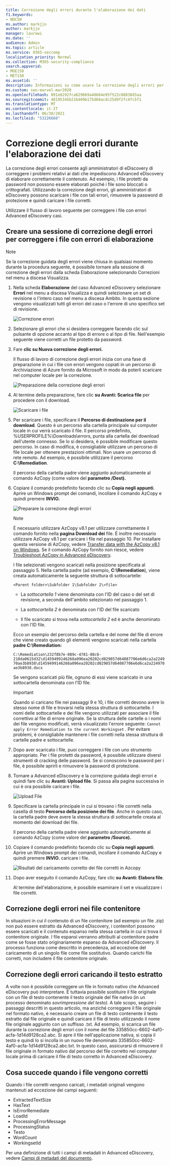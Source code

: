 ```yaml
---
title: Correzione degli errori durante l'elaborazione dei dati
f1.keywords:
- NOCSH
ms.author: markjjo
author: markjjo
manager: laurawi
ms.date: ''
audience: Admin
ms.topic: article
ms.service: O365-seccomp
localization_priority: Normal
ms.collection: M365-security-compliance
search.appverid:
- MOE150
- MET150
ms.assetid: ''
description: Informazioni su come usare la correzione degli errori per correggere i problemi relativi ai dati Advanced eDiscovery che potrebbero impedire un'elaborazione corretta del contenuto.
ms.custom: seo-marvel-mar2020
ms.openlocfilehash: 891e8292fca629669a48684e95f522c08838d3aa
ms.sourcegitcommit: 48195345b21b409b175d68acdc25d9f2fc4fc5f1
ms.translationtype: MT
ms.contentlocale: it-IT
ms.lasthandoff: 06/30/2021
ms.locfileid: "53226660"
---
```

# <a name="error-remediation-when-processing-data"></a>Correzione degli errori durante l'elaborazione dei dati

La correzione degli errori consente agli amministratori di eDiscovery di correggere i problemi relativi ai dati che impediscono Advanced eDiscovery di elaborare correttamente il contenuto. Ad esempio, i file protetti da password non possono essere elaborati poiché i file sono bloccati o crittografati. Utilizzando la correzione degli errori, gli amministratori di eDiscovery possono scaricare i file con tali errori, rimuovere la password di protezione e quindi caricare i file corretti.

Utilizzare il flusso di lavoro seguente per correggere i file con errori Advanced eDiscovery casi.

## <a name="create-an-error-remediation-session-to-remediate-files-with-processing-errors"></a>Creare una sessione di correzione degli errori per correggere i file con errori di elaborazione

> [!NOTE]
> Se la correzione guidata degli errori viene chiusa in qualsiasi momento durante la procedura seguente, è possibile  tornare alla sessione  di correzione degli errori dalla scheda Elaborazione selezionando Correzioni nel menu a discesa Visualizza. 

1. Nella scheda **Elaborazione** del caso Advanced eDiscovery selezionare **Errori**  nel menu a discesa Visualizza e quindi selezionare un  set di revisione o l'intero caso nel menu a discesa Ambito. In questa sezione vengono visualizzati tutti gli errori del caso o l'errore di uno specifico set di revisione.

   ![Correzione errori](../media/8c2faf1a-834b-44fc-b418-6a18aed8b81a.png)

2. Selezionare gli errori che si desidera correggere facendo clic sul pulsante di opzione accanto al tipo di errore o al tipo di file.  Nell'esempio seguente viene corretti un file protetto da password.

3. Fare **clic su Nuova correzione degli errori.**

    Il flusso di lavoro di correzione degli errori inizia con una fase di preparazione in cui i file con errori vengono copiati in un percorso di Archiviazione di Azure fornito da Microsoft in modo da poterli scaricare nel computer locale per la correzione.

    ![Preparazione della correzione degli errori](../media/390572ec-7012-47c4-a6b6-4cbb5649e8a8.png)

4. Al termine della preparazione, fare clic **su Avanti: Scarica file** per procedere con il download.

    ![Scaricare i file](../media/6ac04b09-8e13-414a-9e24-7c75ba586363.png)

5. Per scaricare i file, specificare il **Percorso di destinazione per il download**. Questo è un percorso alla cartella principale sul computer locale in cui verrà scaricato il file.  Il percorso predefinito, %USERPROFILE%\Downloads\errors, punta alla cartella dei download dell'utente connesso. Se lo si desidera, è possibile modificare questo percorso. In caso di modifica, è consigliabile utilizzare un percorso di file locale per ottenere prestazioni ottimali. Non usare un percorso di rete remoto. Ad esempio, è possibile utilizzare il percorso **C:\Remediation**.

   Il percorso della cartella padre viene aggiunto automaticamente al comando AzCopy (come valore del **parametro /Dest).**

6. Copiare il comando predefinito facendo clic su **Copia negli appunti**. Aprire un Windows prompt dei comandi, incollare il comando AzCopy e quindi premere **INVIO.**

    ![Preparare la correzione degli errori](../media/f364ab4d-31c5-4375-b69f-650f694a2f69.png)

    > [!NOTE]
    > È necessario utilizzare AzCopy v8.1 per utilizzare correttamente il comando fornito nella **pagina Download dei** file. È inoltre necessario utilizzare AzCopy v8.1 per caricare i file nel passaggio 10. Per installare questa versione di AzCopy, vedere [Transfer data with the AzCopy v8.1 on Windows](/previous-versions/azure/storage/storage-use-azcopy). Se il comando AzCopy fornito non riesce, vedere [Troubleshoot AzCopy in Advanced eDiscovery](troubleshooting-azcopy.md).

    I file selezionati vengono scaricati nella posizione specificata al passaggio 5. Nella cartella padre (ad esempio, **C:\Remediation**), viene creata automaticamente la seguente struttura di sottocartelle:

    `<Parent folder>\Subfolder 1\Subfolder 2\<file>`

    - La *sottocartella 1* viene denominata con l'ID del caso o del set di revisione, a seconda dell'ambito selezionato nel passaggio 1.

    - La *sottocartella 2* è denominata con l'ID del file scaricato

    - Il file scaricato si trova nella *sottocartella 2* ed è anche denominato con l'ID file.

    Ecco un esempio del percorso della cartella e del nome del file di errore che viene creato quando gli elementi vengono scaricati nella cartella **padre C:\Remediation:**

    `C:\Remediation\232f8b7e-089c-4781-88c6-210da0615d32\d1459499146268a096ea20202cd029857d64087706e6d6ca2a224970ae3b8938\d1459499146268a096ea20202cd029857d64087706e6d6ca2a224970ae3b8938.docx`

    Se vengono scaricati più file, ognuno di essi viene scaricato in una sottocartella denominata con l'ID file.

    > [!IMPORTANT]
    > Quando si caricano file nei passaggi 9 e 10, i file corretti devono avere lo stesso nome di file e trovarsi nella stessa struttura di sottocartelle. I nomi delle sottocartelle e dei file vengono utilizzati per associare il file correttivo al file di errore originale. Se la struttura delle cartelle o i nomi dei file vengono modificati, verrà visualizzato l'errore seguente: `Cannot apply Error Remediation to the current Workingset` . Per evitare problemi, è consigliabile mantenere i file corretti nella stessa struttura di cartelle padre e sottocartelle.

7. Dopo aver scaricato i file, puoi correggere i file con uno strumento appropriato. Per i file protetti da password, è possibile utilizzare diversi strumenti di cracking delle password. Se si conoscono le password per i file, è possibile aprirli e rimuovere la password di protezione.

8. Tornare a Advanced eDiscovery e la correzione guidata degli errori e quindi fare clic su **Avanti: Upload file**.  Si passa alla pagina successiva in cui è ora possibile caricare i file.

    ![Upload File](../media/af3d8617-1bab-4ecd-8de0-22e53acba240.png)

9. Specificare la cartella principale in cui si trovano i file corretti nella casella di testo **Percorso della posizione dei file**. Anche in questo caso, la cartella padre deve avere la stessa struttura di sottocartelle creata al momento del download dei file.

    Il percorso della cartella padre viene aggiunto automaticamente al comando AzCopy (come valore del **parametro /Source).**

10. Copiare il comando predefinito facendo clic su **Copia negli appunti**. Aprire un Windows prompt dei comandi, incollare il comando AzCopy e quindi premere **INVIO.** caricare i file.

    ![Risultati del caricamento corretto dei file corretti in Azcopy](../media/ff2ff691-629f-4065-9b37-5333f937daf6.png)

11. Dopo aver eseguito il comando AzCopy, fare clic **su Avanti: Elabora file**.

    Al termine dell'elaborazione, è possibile esaminare il set e visualizzare i file corretti.

## <a name="remediating-errors-in-container-files"></a>Correzione degli errori nei file contenitore

In situazioni in cui il contenuto di un file contenitore (ad esempio un file .zip) non può essere estratto da Advanced eDiscovery, i contenitori possono essere scaricati e il contenuto espanso nella stessa cartella in cui si trova il contenitore originale. I file espansi verranno attribuiti al contenitore padre come se fosse stato originariamente espanso da Advanced eDiscovery. Il processo funziona come descritto in precedenza, ad eccezione del caricamento di un singolo file come file sostitutivo.  Quando carichi file corretti, non includere il file contenitore originale.

## <a name="remediating-errors-by-uploading-the-extracted-text"></a>Correzione degli errori caricando il testo estratto

A volte non è possibile correggere un file in formato nativo che Advanced eDiscovery può interpretare. È tuttavia possibile sostituire il file originale con un file di testo contenente il testo originale del file nativo (in un processo denominato *sovrimpressione del testo).* A tale scopo, seguire i passaggi descritti in questo articolo, ma anziché correggere il file originale nel formato nativo, è necessario creare un file di testo contenente il testo estratto dal file originale e quindi caricare il file di testo utilizzando il nome file originale aggiunto con un suffisso .txt. Ad esempio, si scarica un file durante la correzione degli errori con il nome del file 335850cc-6602-4af0-acfa-1d14d9128ca2.abc. Si apre il file nell'applicazione nativa, si copia il testo e quindi lo si incolla in un nuovo file denominato 335850cc-6602-4af0-acfa-1d14d9128ca2.abc.txt. In questo caso, assicurarsi di rimuovere il file originale in formato nativo dal percorso del file corretto nel computer locale prima di caricare il file di testo corretto in Advanced eDiscovery.

## <a name="what-happens-when-files-are-remediated"></a>Cosa succede quando i file vengono corretti

Quando i file corretti vengono caricati, i metadati originali vengono mantenuti ad eccezione dei campi seguenti:

- ExtractedTextSize
- HasText
- IsErrorRemediate
- LoadId
- ProcessingErrorMessage
- ProcessingStatus
- Testo
- WordCount
- WorkingsetId

Per una definizione di tutti i campi di metadati in Advanced eDiscovery, vedere [Campi di metadati del documento](document-metadata-fields-in-advanced-ediscovery.md).